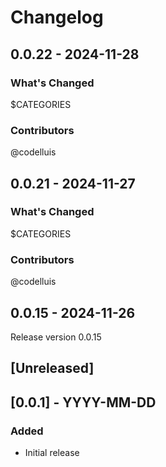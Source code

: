 # Changelog

## 0.0.22 - 2024-11-28

### What's Changed

$CATEGORIES

### Contributors

@codelluis

## 0.0.21 - 2024-11-27

### What's Changed

$CATEGORIES

### Contributors

@codelluis

## 0.0.15 - 2024-11-26

Release version 0.0.15

## [Unreleased]

## [0.0.1] - YYYY-MM-DD

### Added

- Initial release
